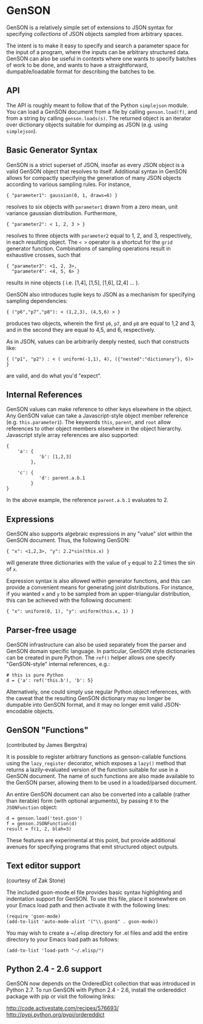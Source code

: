 # GenSON

GenSON is a relatively simple set of extensions to JSON syntax for specifying *collections* of JSON objects sampled from arbitrary spaces.

The intent is to make it easy to specify and search a parameter space for the input of a program, where the inputs can be arbitrary structured data.  GenSON can also be useful in contexts where one wants to specify batches of work to be done, and wants to have a straightforward, dumpable/loadable format for describing the batches to be.

## API

The API is roughly meant to follow that of the Python `simplejson` module.  You can load a GenSON document from a file by calling `genson.load(f)`, and from a string by calling `genson.loads(s)`.  The returned object is an iterator over dictionary objects suitable for dumping as JSON (e.g. using `simplejson`).

## Basic Generator Syntax

GenSON is a strict superset of JSON, insofar as every JSON object is a valid GenSON object that resolves to itself. Additional syntax in GenSON allows for compactly specifying the generation of many JSON objects according to various sampling rules.  For instance,

    { "parameter1": gaussian(0, 1, draws=6) }

resolves to six objects with `parameter1` drawn from a zero mean, unit variance gaussian distribution.  Furthermore,

    { "parameter2": < 1, 2, 3 > }

resolves to three objects with `parameter2` equal to 1, 2, and 3, respectively, in each resulting object.  The `< >` operator is a shortcut for the `grid` generator function.  Combinations of sampling operations result in exhaustive crosses, such that

    { "parameter3": <1, 2, 3>,
      "parameter4": <4, 5, 6> }

results in nine objects ( i.e. [1,4], [1,5], [1,6], [2,4] ... ).

GenSON also introduces tuple keys to JSON as a mechanism for specifying sampling dependencies:

    { ("p6","p7","p8"): < (1,2,3), (4,5,6) > }

produces two objects, wherein the first `p6`, `p7`, and `p8` are equal to 1,2 and 3, and in the second they are equal to 4,5, and 6, respectively.

As in JSON, values can be arbitrarily deeply nested, such that constructs like:

    { ("p1", "p2") : < ( uniform(-1,1), 4), ({"nested":"dictionary"}, 6)> }

are valid, and do what you'd "expect".

## Internal References

GenSON values can make reference to other keys elsewhere in the object.  Any GenSON value can take a Javascript-style object member reference (e.g. `this.parameter1`).  The keywords `this`, `parent`, and `root` allow references to other object members elsewhere in the object hierarchy.  Javascript style array references are also supported:

    {
        'a': {
                'b': [1,2,3]
             },

        'c': {
                'd': parent.a.b.1
             }
    }

In the above example, the reference `parent.a.b.1` evaluates to 2.


## Expressions

GenSON also supports algebraic expressions in any "value" slot within the GenSON document.  Thus, the following GenSON:

    { "x": <1,2,3>, "y": 2.2*sin(this.x) }

will generate three dictionaries with the value of `y` equal to 2.2 times the sin of `x`.

Expression syntax is also allowed within generator functions, and this can provide a convenient means for generating joint distributions.  For instance, if you wanted `x` and `y` to be sampled from an upper-triangular distribution, this can be achieved with the following document:

    { "x": uniform(0, 1), "y": uniform(this.x, 1) }


## Parser-free usage

GenSON infrastructure can also be used separately from the parser and GenSON domain specific language.  In particular, GenSON style dictionaries can be created in pure Python. The `ref()` helper allows one specify "GenSON-style" internal references, e.g.:

    # this is pure Python
    d = {'a': ref('this.b'), 'b': 5}

Alternatively, one could simply use regular Python object references, with the caveat that the resulting GenSON dictionary may no longer be dumpable into GenSON format, and it may no longer emit valid JSON-encodable objects.

## GenSON "Functions"

(contributed by James Bergstra)

It is possible to register arbitrary functions as genson-callable functions using the `lazy_register` decorator, which exposes a `lazy()` method that returns a lazily-evaluated version of the function suitable for use in a GenSON document.  The name of such functions are also made available to the GenSON parser, allowing them to be used in a loaded/parsed document.

An entire GenSON document can also be converted into a callable (rather than iterable) form (with optional arguments), by passing it to the `JSONFunction` object:

    d = genson.load('test.gson')
    f = genson.JSONFunction(d)
    result = f(1, 2, blah=3)

These features are experimental at this point, but provide additional avenues for specifying programs that emit structured object outputs.


## Text editor support

(courtesy of Zak Stone)

The included gson-mode.el file provides basic syntax highlighting and indentation support for GenSON. To use this file, place it somewhere on your Emacs load path and then activate it with the following lines:

    (require 'gson-mode)
    (add-to-list 'auto-mode-alist '("\\.gson$" . gson-mode))

You may wish to create a ~/.elisp directory for .el files and add the entire directory to your Emacs load path as follows:

    (add-to-list 'load-path "~/.elisp/")

## Python 2.4 - 2.6 support

GenSON now depends on the OrderedDict collection that was introduced in Python 2.7. To run GenSON with Python 2.4 - 2.6, install the ordereddict package with pip or visit the following links:

http://code.activestate.com/recipes/576693/
http://pypi.python.org/pypi/ordereddict

